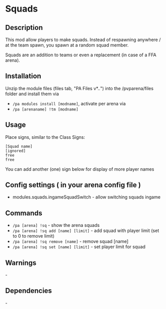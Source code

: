 # Squads

## Description

This mod allow players to make squads. Instead of respawning anywhere / at the team spawn, you spawn at a random squad member.

Squads are an addition to teams or even a replacement (in case of a FFA arena).

## Installation

Unzip the module files (files tab, "PA Files v*.*.*") into the /pvparena/files folder and install them via

- `/pa modules install [modname]`, activate per arena via
- `/pa [arenaname] !tm [modname]`

## Usage

Place signs, similar to the Class Signs:

```
[Squad name]
[ignored]
free
free
```

You can add another (one) sign below for display of more player names

## Config settings ( in your arena config file )

- modules.squads.ingameSquadSwitch \- allow switching squads ingame

## Commands

- `/pa [arena] !sq` \- show the arena squads
- `/pa [arena] !sq add [name] [limit]` \- add squad with player limit (set to 0 to remove limit)
- `/pa [arena] !sq remove [name]` \- remove squad [name]
- `/pa [arena] !sq set [name] [limit]` \- set player limit for squad

## Warnings

\-

## Dependencies

\-
